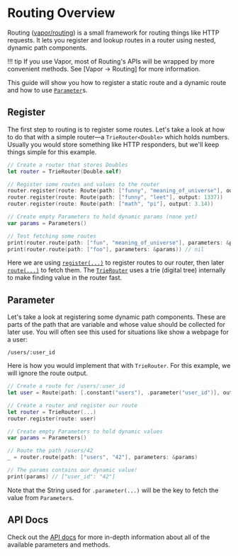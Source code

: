 # Routing Overview

Routing ([vapor/routing](https://github.com/vapor/routing)) is a small framework for routing things like HTTP requests. It lets you register and lookup routes in a router using nested, dynamic path components.

!!! tip
    If you use Vapor, most of Routing's APIs will be wrapped by more convenient methods. See [Vapor → Routing] for more information.

This guide will show you how to register a static route and a dynamic route and how to use [`Parameter`](https://api.vapor.codes/routing/latest/Routing/Protocols/Parameter.html)s.

## Register

The first step to routing is to register some routes. Let's take a look at how to do that with a simple router&mdash;a `TrieRouter<Double>` which holds numbers. Usually you would store something like HTTP responders, but we'll keep things simple for this example.

```swift
// Create a router that stores Doubles
let router = TrieRouter(Double.self)

// Register some routes and values to the router
router.register(route: Route(path: ["funny", "meaning_of_universe"], output: 42))
router.register(route: Route(path: ["funny", "leet"], output: 1337))
router.register(route: Route(path: ["math", "pi"], output: 3.14))

// Create empty Parameters to hold dynamic params (none yet)
var params = Parameters()

// Test fetching some routes
print(router.route(path: ["fun", "meaning_of_universe"], parameters: &params)) // 42
print(router.route(path: ["foo"], parameters: &params)) // nil
```

Here we are using [`register(...)`](https://api.vapor.codes/routing/latest/Routing/Classes/TrieRouter.html#/s:7Routing10TrieRouterC8registeryAA5RouteCyxG5route_tF) to register routes to our router, then later [`route(...)`](https://api.vapor.codes/routing/latest/Routing/Classes/TrieRouter.html#/s:7Routing10TrieRouterC5routexSgSayqd__G4path_AA10ParametersVz10parameterstAA17RoutableComponentRd__lF) to fetch them. The [`TrieRouter`](https://api.vapor.codes/routing/latest/Routing/Classes/TrieRouter.html) uses a trie (digital tree) internally to make finding value in the router fast.

## Parameter

Let's take a look at registering some dynamic path components. These are parts of the path that are variable and whose value should be collected for later use. You will often see this used for situations like show a webpage for a user:

```
/users/:user_id
```

Here is how you would implement that with `TrieRouter`. For this example, we will ignore the route output.

```swift
// Create a route for /users/:user_id
let user = Route(path: [.constant("users"), .parameter("user_id")], output: ...)

// Create a router and register our route
let router = TrieRouter(...)
router.register(route: user)

// Create empty Parameters to hold dynamic values
var params = Parameters()

// Route the path /users/42
_ = router.route(path: ["users", "42"], parameters: &params)

// The params contains our dynamic value!
print(params) // ["user_id": "42"]
```

Note that the String used for `.parameter(...)` will be the key to fetch the value from `Parameters`.

## API Docs

Check out the [API docs](https://api.vapor.codes/routing/latest/Routing/index.html) for more in-depth information about all of the available parameters and methods.
